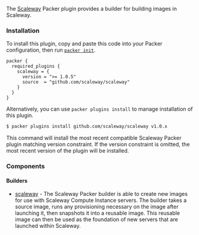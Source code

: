 The [Scaleway](https://www.scaleway.com) Packer plugin provides a builder for building images in
Scaleway.

### Installation

To install this plugin, copy and paste this code into your Packer configuration, then run [`packer init`](https://www.packer.io/docs/commands/init).

```hcl
packer {
  required_plugins {
    scaleway = {
      version = ">= 1.0.5"
      source  = "github.com/scaleway/scaleway"
    }
  }
}
```

Alternatively, you can use `packer plugins install` to manage installation of this plugin.

```sh
$ packer plugins install github.com/scaleway/scaleway v1.0.x
```

This command will install the most recent compatible Scaleway Packer plugin matching
version constraint. If the version constraint is omitted, the most recent
version of the plugin will be installed.

### Components

#### Builders

- [scaleway](/packer/integrations/scaleway/latest/components/builder/scaleway) - The Scaleway Packer builder is able to create new images for use with Scaleway Compute Instance servers. 
The builder takes a source image, runs any provisioning necessary on the image after launching it, then snapshots it into a reusable image. 
This reusable image can then be used as the foundation of new servers that are launched within Scaleway.

